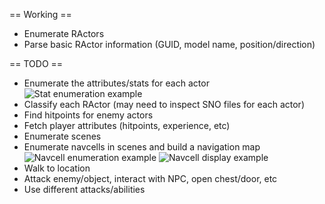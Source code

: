 == Working ==

* Enumerate RActors
* Parse basic RActor information (GUID, model name, position/direction)

== TODO ==

* Enumerate the attributes/stats for each actor
![Stat enumeration example](http://i51.tinypic.com/jz6teu.png)
* Classify each RActor (may need to inspect SNO files for each actor)
* Find hitpoints for enemy actors
* Fetch player attributes (hitpoints, experience, etc)
* Enumerate scenes
* Enumerate navcells in scenes and build a navigation map
![Navcell enumeration example](http://www.ownedcore.com/forums/attachments/diablo-3/diablo-3-bots-programs/diablo-3-memory-editing/5421d1323621387-screenshot-thread-diablo-3-ds0inrme.jpg)
![Navcell display example](http://dl.dropbox.com/u/4381027/bssknuul.jpg)
* Walk to location
* Attack enemy/object, interact with NPC, open chest/door, etc
* Use different attacks/abilities
